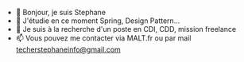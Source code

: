 - 👋 Bonjour, je suis Stephane
- 🌱 J'étudie en ce moment Spring, Design Pattern...
- 💞️ Je suis à la recherche d'un poste en CDI, CDD, mission freelance
- 📫 Vous pouvez me contacter via MALT.fr ou par mail techerstephaneinfo@gmail.com

<!---
StephaneInfo/StephaneInfo is a ✨ special ✨ repository because its `README.md` (this file) appears on your GitHub profile.
You can click the Preview link to take a look at your changes.
--->
